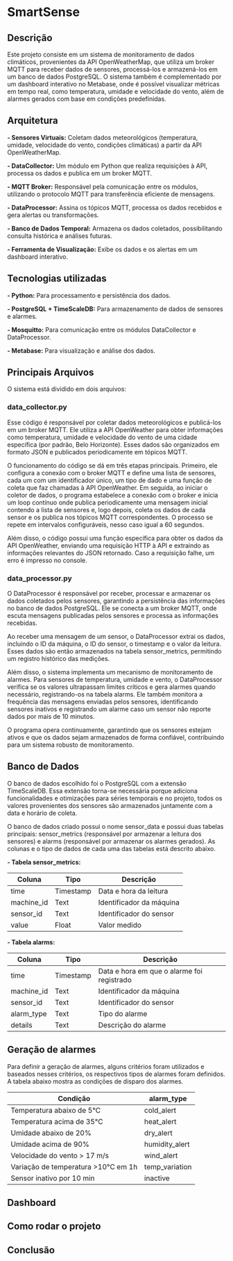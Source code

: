 # SmartSense

## Descrição

Este projeto consiste em um sistema de monitoramento de dados climáticos, provenientes da API OpenWeatherMap, que utiliza um broker MQTT para receber dados de sensores, processá-los e armazená-los em um banco de dados PostgreSQL. O sistema também é complementado por um dashboard interativo no Metabase, onde é possível visualizar métricas em tempo real, como temperatura, umidade e velocidade do vento, além de alarmes gerados com base em condições predefinidas.

## Arquitetura

**- Sensores Virtuais:** Coletam dados meteorológicos (temperatura, umidade, velocidade do vento, condições climáticas) a partir da API OpenWeatherMap.

**- DataCollector:** Um módulo em Python que realiza requisições à API, processa os dados e publica em um broker MQTT.

**- MQTT Broker:** Responsável pela comunicação entre os módulos, utilizando o protocolo MQTT para transferência eficiente de mensagens.

**- DataProcessor:** Assina os tópicos MQTT, processa os dados recebidos e gera alertas ou transformações.

**- Banco de Dados Temporal:** Armazena os dados coletados, possibilitando consulta histórica e análises futuras.

**- Ferramenta de Visualização:** Exibe os dados e os alertas em um dashboard interativo.


## Tecnologias utilizadas

**- Python:** Para processamento e persistência dos dados.

**- PostgreSQL + TimeScaleDB:** Para armazenamento de dados de sensores e alarmes.

**- Mosquitto:** Para comunicação entre os módulos DataCollector e DataProcessor.

**- Metabase:** Para visualização e análise dos dados.


## Principais Arquivos

O sistema está dividido em dois  arquivos:

### data_collector.py
Esse código é  responsável por coletar dados meteorológicos e publicá-los em um broker MQTT. Ele utiliza a API OpenWeather para obter informações como temperatura, umidade e velocidade do vento de uma cidade específica (por padrão, Belo Horizonte). Esses dados são organizados em formato JSON e publicados periodicamente em tópicos MQTT.

O funcionamento do código se dá em três etapas principais. Primeiro, ele configura a conexão com o broker MQTT e define uma lista de sensores, cada um com um identificador único, um tipo de dado e uma função de coleta que faz chamadas à API OpenWeather. Em seguida, ao iniciar o coletor de dados, o programa estabelece a conexão com o broker e inicia um loop contínuo onde publica periodicamente uma mensagem inicial contendo a lista de sensores e, logo depois, coleta os dados de cada sensor e os publica nos tópicos MQTT correspondentes. O processo se repete em intervalos configuráveis, nesso caso igual a 60 segundos.

Além disso, o código possui uma função específica para obter os dados da API OpenWeather, enviando uma requisição HTTP à API e extraindo as informações relevantes do JSON retornado. Caso a requisição falhe, um erro é impresso no console.

### data_processor.py

O DataProcessor é responsável por receber, processar e armazenar os dados coletados pelos sensores, garantindo a persistência das informações no banco de dados PostgreSQL. Ele se conecta a um broker MQTT, onde escuta mensagens publicadas pelos sensores e processa as informações recebidas.

Ao receber uma mensagem de um sensor, o DataProcessor extrai os dados, incluindo o ID da máquina, o ID do sensor, o timestamp e o valor da leitura. Esses dados são então armazenados na tabela sensor_metrics, permitindo um registro histórico das medições.

Além disso, o sistema implementa um mecanismo de monitoramento de alarmes. Para sensores de temperatura, umidade e vento, o DataProcessor verifica se os valores ultrapassam limites críticos e gera alarmes quando necessário, registrando-os na tabela alarms. Ele também monitora a frequência das mensagens enviadas pelos sensores, identificando sensores inativos e registrando um alarme caso um sensor não reporte dados por mais de 10 minutos.

O programa opera continuamente, garantindo que os sensores estejam ativos e que os dados sejam armazenados de forma confiável, contribuindo para um sistema robusto de monitoramento.

## Banco de Dados

O banco de dados escolhido foi o PostgreSQL com a extensão TimeScaleDB. Essa extensão torna-se necessária porque adiciona funcionalidades e otimizações para séries temporais e no projeto, todos os valores provenientes dos sensores são armazenados juntamente com a data e horário de coleta.

O banco de dados criado possui o nome sensor_data e possui duas tabelas principais: sensor_metrics (responsável por armazenar a leitura dos sensores) e alarms (responsável por armazenar os alarmes gerados). As colunas e o tipo de dados de cada uma das tabelas está descrito abaixo.

**- Tabela sensor_metrics:**

| Coluna          | Tipo           |   Descrição              |
| -------------   | -------------  | -------------            |
| time            | Timestamp      | Data e hora da leitura   |
| machine_id      | Text           | Identificador da máquina |
| sensor_id       | Text           | Identificador do sensor  |
| value           | Float          | Valor medido             |

**- Tabela alarms:**

| Coluna          | Tipo           |   Descrição              |
| -------------   | -------------  | -------------            |
| time            | Timestamp      | Data e hora em que o alarme foi registrado  |
| machine_id      | Text           | Identificador da máquina |
| sensor_id       | Text           | Identificador do sensor  |
| alarm_type      | Text           | Tipo do alarme           |
| details         | Text           | Descrição do alarme      |

## Geração de alarmes

Para definir a geração de alarmes, alguns critérios foram utilizados e baseados nesses critérios, os respectivos tipos de alarmes foram definidos. A tabela abaixo mostra as condições de disparo dos alarmes.

| Condição                             | alarm_type      |
| -------------                        | -------------   |
| Temperatura abaixo de 5°C            | cold_alert      |
| Temperatura acima de 35°C            | heat_alert      |
| Umidade abaixo de 20%                | dry_alert       |
| Umidade acima de 90%                 | humidity_alert  |
| Velocidade do vento > 17 m/s         | wind_alert      |
| Variação de temperatura >10°C em 1h  | temp_variation  |
| Sensor inativo por 10 min            | inactive        |

## Dashboard


## Como rodar o projeto


## Conclusão


